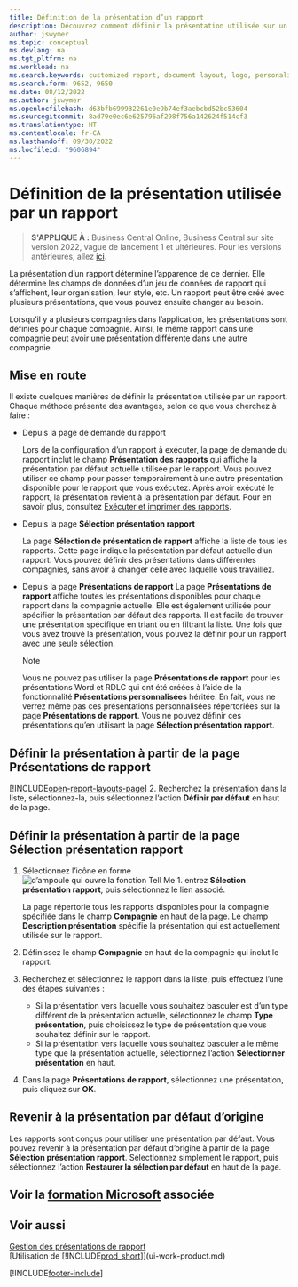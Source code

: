 ```yaml
---
title: Définition de la présentation d’un rapport
description: Découvrez comment définir la présentation utilisée sur un rapport lors de la prévisualisation et de l’impression.
author: jswymer
ms.topic: conceptual
ms.devlang: na
ms.tgt_pltfrm: na
ms.workload: na
ms.search.keywords: customized report, document layout, logo, personalize
ms.search.form: 9652, 9650
ms.date: 08/12/2022
ms.author: jswymer
ms.openlocfilehash: d63bfb699932261e0e9b74ef3aebcbd52bc53604
ms.sourcegitcommit: 8ad79e0ec6e625796af298f756a142624f514cf3
ms.translationtype: HT
ms.contentlocale: fr-CA
ms.lasthandoff: 09/30/2022
ms.locfileid: "9606894"
---
```

# <a name="setting-the-layout-used-by-a-report"></a>Définition de la présentation utilisée par un rapport

> **S'APPLIQUE À :** Business Central Online, Business Central sur site version 2022, vague de lancement 1 et ultérieures. Pour les versions antérieures, allez [ici](ui-how-change-layout-currently-used-report.md).

La présentation d’un rapport détermine l’apparence de ce dernier. Elle détermine les champs de données d’un jeu de données de rapport qui s’affichent, leur organisation, leur style, etc. Un rapport peut être créé avec plusieurs présentations, que vous pouvez ensuite changer au besoin.

Lorsqu’il y a plusieurs compagnies dans l’application, les présentations sont définies pour chaque compagnie. Ainsi, le même rapport dans une compagnie peut avoir une présentation différente dans une autre compagnie.

## <a name="get-started"></a>Mise en route

Il existe quelques manières de définir la présentation utilisée par un rapport. Chaque méthode présente des avantages, selon ce que vous cherchez à faire : 

- Depuis la page de demande du rapport

  Lors de la configuration d’un rapport à exécuter, la page de demande du rapport inclut le champ **Présentation des rapports** qui affiche la présentation par défaut actuelle utilisée par le rapport. Vous pouvez utiliser ce champ pour passer temporairement à une autre présentation disponible pour le rapport que vous exécutez. Après avoir exécuté le rapport, la présentation revient à la présentation par défaut. Pour en savoir plus, consultez [Exécuter et imprimer des rapports](ui-work-report.md#switching-the-report-layout).

- Depuis la page **Sélection présentation rapport**

  La page **Sélection de présentation de rapport** affiche la liste de tous les rapports. Cette page indique la présentation par défaut actuelle d’un rapport. Vous pouvez définir des présentations dans différentes compagnies, sans avoir à changer celle avec laquelle vous travaillez.

- Depuis la page **Présentations de rapport** La page **Présentations de rapport** affiche toutes les présentations disponibles pour chaque rapport dans la compagnie actuelle. Elle est également utilisée pour spécifier la présentation par défaut des rapports. Il est facile de trouver une présentation spécifique en triant ou en filtrant la liste. Une fois que vous avez trouvé la présentation, vous pouvez la définir pour un rapport avec une seule sélection.

  > [!NOTE]
  > Vous ne pouvez pas utiliser la page **Présentations de rapport** pour les présentations Word et RDLC qui ont été créées à l’aide de la fonctionnalité **Présentations personnalisées** héritée. En fait, vous ne verrez même pas ces présentations personnalisées répertoriées sur la page **Présentations de rapport**. Vous ne pouvez définir ces présentations qu’en utilisant la page **Sélection présentation rapport**.

## <a name="set-the-layout-from-the-report-layouts-page"></a>Définir la présentation à partir de la page Présentations de rapport

[!INCLUDE[open-report-layouts-page](includes/open-report-layouts-page.md)]
2. Recherchez la présentation dans la liste, sélectionnez-la, puis sélectionnez l’action **Définir par défaut** en haut de la page.

## <a name="set-the-layout-from-report-layout-selection-page"></a>Définir la présentation à partir de la page Sélection présentation rapport

1. Sélectionnez l’icône en forme ![d’ampoule qui ouvre la fonction Tell Me 1.](media/ui-search/search_small.png "Dites-moi ce que vous voulez faire") entrez **Sélection présentation rapport**, puis sélectionnez le lien associé.
  
   La page répertorie tous les rapports disponibles pour la compagnie spécifiée dans le champ **Compagnie** en haut de la page. Le champ **Description présentation** spécifie la présentation qui est actuellement utilisée sur le rapport.
2. Définissez le champ **Compagnie** en haut de la compagnie qui inclut le rapport.
3. Recherchez et sélectionnez le rapport dans la liste, puis effectuez l’une des étapes suivantes :

   - Si la présentation vers laquelle vous souhaitez basculer est d’un type différent de la présentation actuelle, sélectionnez le champ **Type présentation**, puis choisissez le type de présentation que vous souhaitez définir sur le rapport. 
   - Si la présentation vers laquelle vous souhaitez basculer a le même type que la présentation actuelle, sélectionnez l’action **Sélectionner présentation** en haut.

4. Dans la page **Présentations de rapport**, sélectionnez une présentation, puis cliquez sur **OK**.

## <a name="revert-to-the-original-default-layout"></a>Revenir à la présentation par défaut d’origine

Les rapports sont conçus pour utiliser une présentation par défaut. Vous pouvez revenir à la présentation par défaut d’origine à partir de la page **Sélection présentation rapport**. Sélectionnez simplement le rapport, puis sélectionnez l’action **Restaurer la sélection par défaut** en haut de la page.

## <a name="see-related-microsoft-training"></a>Voir la [formation Microsoft](/training/modules/change-documents-dynamics-365-business-central/index) associée

## <a name="see-also"></a>Voir aussi

[Gestion des présentations de rapport](ui-manage-report-layouts.md)  
[Utilisation de [!INCLUDE[prod_short](includes/prod_short.md)]](ui-work-product.md)

[!INCLUDE[footer-include](includes/footer-banner.md)]

